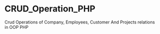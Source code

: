 # CRUD_Operation_PHP
Crud Operations of Company, Employees, Customer And Projects relations in OOP PHP

